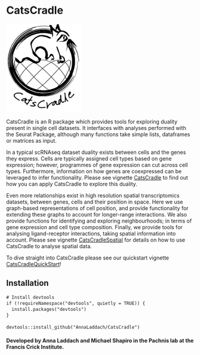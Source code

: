 # CatsCradle 

<img src="CatsCradleLogoTransparent.png" alt="" width="200"/>

CatsCradle is an R package which provides tools for exploring duality present in single cell datasets. It interfaces with analyses performed with the Seurat Package, although many functions take simple lists, dataframes or matrices as input. 

In a typical scRNAseq dataset duality exists between cells and the genes they express. Cells are typically assigned cell types based on gene expression; however, programmes of gene expression can cut across cell types. Furthermore, information on how genes are coexpressed can be leveraged to infer functionality. Please see vignette [CatsCradle](vignettes/CatsCradle.Rmd) to find out how you can apply CatsCradle to explore this duality. 

Even more relationships exist in high resolution spatial transcriptomics datasets, between genes, cells and their position in space. Here we use graph-based representations of cell position, and provide functionality for extending these graphs to account for longer-range interactions.  We also provide functions for identifying and exploring neighbourhoods; in terms of gene expression and cell type composition.  Finally, we provide tools for analysing ligand-receptor interactions, taking spatial information into account. Please see vignette [CatsCradleSpatial](vignettes/CatsCradleSpatial.Rmd)  for details on how to use CatsCradle to analyse spatial data. 

To dive straight into CatsCradle please see our quickstart vignette [CatsCradleQuickStart](vignettes/CatsCradleQuickStart.Rmd)! 

## Installation

```
# Install devtools
if (!requireNamespace("devtools", quietly = TRUE)) {
  install.packages("devtools")
}

devtools::install_github("AnnaLaddach/CatsCradle")
```

#### Developed by Anna Laddach and Michael Shapiro in the Pachnis lab at the Francis Crick Institute.

